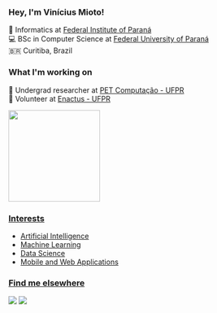 ### Hey, I'm Vinícius Mioto!

🧩 Informatics at [Federal Institute of Paraná](https://colombo.ifpr.edu.br/) <br>
💻 BSc in Computer Science at [Federal University of Paraná](https://www.ufpr.br/portalufpr/) <br>
🇧🇷 Curitiba, Brazil <br>

### What I'm working on

🔎 Undergrad researcher at [PET Computação - UFPR](https://web.inf.ufpr.br/pet/) <br>
🐤 Volunteer at [Enactus - UFPR](http://www.enactus.org.br/) <br>

 <div>
  <a href="https://github.com/viniciusmioto">
  <img height="180em" src="https://github-readme-stats.vercel.app/api?username=viniciusmioto&show_icons=true&theme=tokyonight&include_all_commits=true&count_private=true"/>
   
<!-- ### Favorite Languages 
<div style="display: inline_block">
  <img align="center" alt="Python" height="30" width="40" src="https://raw.githubusercontent.com/devicons/devicon/master/icons/python/python-original.svg">
  <img align="center" alt="C" height="30" width="40" src="https://raw.githubusercontent.com/devicons/devicon/master/icons/c/c-original.svg">
  <img align="center" alt="JavaScript" height="30" width="40" src="https://raw.githubusercontent.com/devicons/devicon/master/icons/javascript/javascript-plain.svg">
</div>
  
### Favorite Frameworks & Libraries 
<div style="display: inline_block">
  <img align="center" alt="Django" src="https://img.shields.io/badge/Django-092E20?style=for-the-badge&logo=django&logoColor=white">
  <img align="center" alt="React" src="https://img.shields.io/badge/React-20232A?style=for-the-badge&logo=react&logoColor=61DAFB">
</div>    -->
   
### Interests 
   * Artificial Intelligence
   * Machine Learning
   * Data Science
   * Mobile and Web Applications
   
   
 ### Find me elsewhere

   <a href="https://instagram.com/viniciusmioto_" target="_blank"><img src="https://img.shields.io/badge/-Instagram-%23E4405F?style=for-the-badge&logo=instagram&logoColor=white" target="_blank"></a>
   <a href="https://linkedin.com/in/viniciusmioto" target="_blank"><img src="https://img.shields.io/badge/-LinkedIn-%230077B5?style=for-the-badge&logo=linkedin&logoColor=white" target="_blank"></a> 
   
